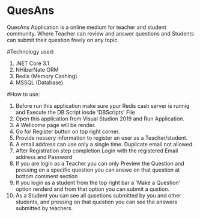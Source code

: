 # QuesAns
QuesAns Application is a online medium for teacher and student community. Where Teacher can review and answer questions and Students can submit their question freely on any topic.

#Technology used:
1) .NET Core 3.1
2) NHiberNate ORM
3) Redis (Memory Cashing)
4) MSSQL (Database)

#How to use:
1)  Before run this application make sure ypur Redis cash server is runnig and Execute the DB Script insde 'DBScripts' File
2)  Open this application from Visual Studion 2019 and Run Application.
3)  A Wellcome page will be render.
4)  Go for Register button on top right corner.
5)  Provide nessery information to register an user as a Teacher/student.
6)  A email address can use only a single time. Duplicate email not allowed.
7)  After Registration step completion Login with the registered Email address and Password
8)  If you are login as a Teacher you can only Preview the Question and pressing on a specific question you can answe on that question at bottom comment section
10) If you login as a student from the top right bar a 'Make a Question' option renderd and from that option you can submit a qustion.
11) As a Student you can see all qusetions submitted by you and other students, and pressing on that question you can see the answers submitted by teachers.

